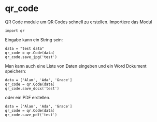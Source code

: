# qr_code
QR Code module um QR Codes schnell zu erstellen.
Importiere das Modul
```
import qr
```

Eingabe kann ein String sein:
```
data = "test data"
qr_code = qr.Code(data)
qr_code.save_jpg('test')
```
Man kann auch eine Liste von Daten eingeben und ein Word Dokument speichern:
```
data = ['Alan', 'Ada', 'Grace']
qr_code = qr.Code(data)
qr_code.save_docx('test')
```
oder ein PDF erstellen.
```
data = ['Alan', 'Ada', 'Grace']
qr_code = qr.Code(data)
qr_code.save_pdf('test')
```

